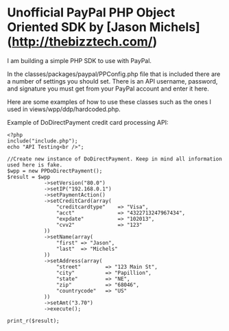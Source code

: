 # Unofficial PayPal PHP Object Oriented SDK by [Jason Michels] (http://thebizztech.com/)

I am building a simple PHP SDK to use with PayPal.

In the classes/packages/paypal/PPConfig.php file that is included there are a number of settings you should set.  There is an API username, password, and signature you must get from your PayPal account and enter it here.

Here are some examples of how to use these classes such as the ones I used in views/wpp/ddp/hardcoded.php.

Example of DoDirectPayment credit card processing API:

	<?php
	include("include.php");
	echo "API Testing<br />";

	//Create new instance of DoDirectPayment. Keep in mind all information used here is fake.
	$wpp = new PPDoDirectPayment();
	$result = $wpp
				->setVersion("80.0")
				->setIP("192.168.0.1")
				->setPaymentAction()
				->setCreditCard(array(
					"creditcardtype" 	=> "Visa", 
					"acct" 				=> "4322713247967434", 
					"expdate" 			=> "102013", 
					"cvv2" 				=> "123"
				))
				->setName(array(
					"first" => "Jason", 
					"last" 	=> "Michels"
				))
				->setAddress(array(
					"street" 		=> "123 Main St", 
					"city" 			=> "Papillion", 
					"state" 		=> "NE", 
					"zip" 			=> "68046", 
					"countrycode" 	=> "US"
				))
				->setAmt("3.70")
				->execute();

	print_r($result);